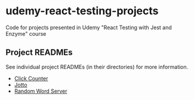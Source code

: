 # udemy-react-testing-projects
Code for projects presented in Udemy "React Testing with Jest and Enzyme" course

## Project READMEs
See individual project READMEs (in their directories) for more information. 

  * [Click Counter](https://github.com/flyrightsister/udemy-react-testing-projects/blob/master/click-counter/README.md)
  * [Jotto](https://github.com/flyrightsister/udemy-react-testing-projects/blob/master/jotto/README.md)
  * [Random Word Server](https://github.com/flyrightsister/udemy-react-testing-projects/blob/master/random-word-server/README.md) 